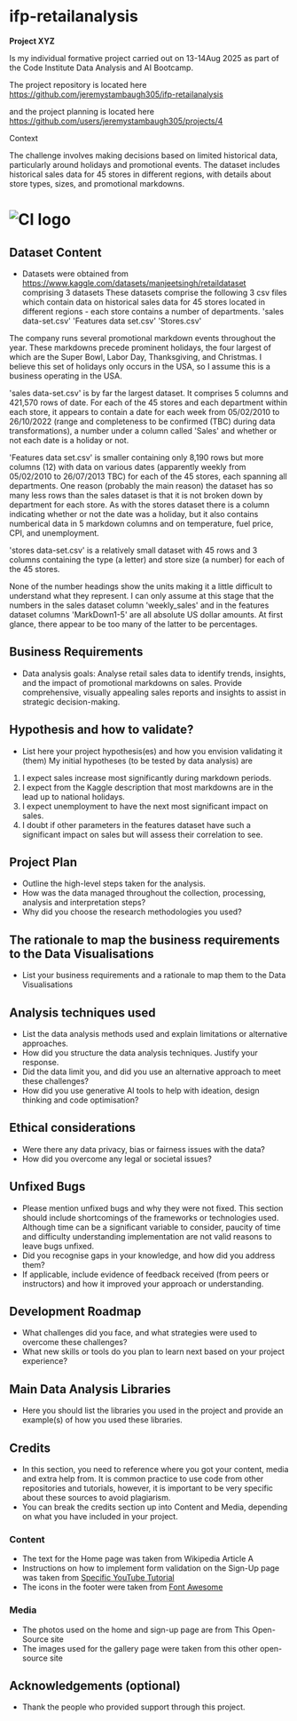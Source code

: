 # ifp-retailanalysis

**Project XYZ** 

Is my individual formative project carried out on 13-14Aug 2025 as part of the Code Institute Data Analysis and AI Bootcamp.

The project repository is located here 
https://github.com/jeremystambaugh305/ifp-retailanalysis

and the project planning is located here
https://github.com/users/jeremystambaugh305/projects/4

Context

The challenge involves making decisions based on limited historical data, particularly around holidays and promotional events. The dataset includes historical sales data for 45 stores in different regions, with details about store types, sizes, and promotional markdowns.

# ![CI logo](https://codeinstitute.s3.amazonaws.com/fullstack/ci_logo_small.png)


## Dataset Content
*  Datasets were obtained from 
https://www.kaggle.com/datasets/manjeetsingh/retaildataset 
comprising 3 datasets 
These datasets comprise the following 3 csv files which contain data on historical sales data for 45 stores located in different regions - each store contains a number of departments. 
'sales data-set.csv'
'Features data set.csv'
'Stores.csv'

The company runs several promotional markdown events throughout the year. These markdowns precede prominent holidays, the four largest of which are the Super Bowl, Labor Day, Thanksgiving, and Christmas. I believe this set of holidays only occurs in the USA, so I assume this is a business operating in the USA.

'sales data-set.csv' is by far the largest dataset. It comprises 5 columns and 421,570 rows of date. For each of the 45 stores and each department within each store, it appears to contain a date for each week from 05/02/2010 to 26/10/2022 (range and completeness to be confirmed (TBC) during data transformations), a number under a column called 'Sales' and whether or not each date is a holiday or not.

'Features data set.csv' is smaller containing only 8,190 rows but more columns (12) with data on various dates (apparently weekly from 05/02/2010 to 26/07/2013 TBC) for each of the 45 stores, each spanning all departments. One reason (probably the main reason) the dataset has so many less rows than the sales dataset is that it is not broken down by department for each store. As with the stores dataset there is a column indicating whether or not the date was a holiday, but it also contains numberical data in 5 markdown columns and on temperature, fuel price, CPI, and unemployment.

'stores data-set.csv' is a relatively small dataset with 45 rows and 3 columns containing the type (a letter) and store size (a number) for each of the 45 stores.

None of the number headings show the units making it a little difficult to understand what they represent.  I can only assume at this stage that the numbers in the sales dataset column 'weekly_sales' and in the features dataset columns 'MarkDown1-5' are all absolute US dollar amounts.  At first glance, there appear to be too many of the latter to be percentages.

## Business Requirements
* Data analysis goals: Analyse retail sales data to identify trends, insights, and the impact of promotional markdowns on sales. Provide comprehensive, visually appealing sales reports and insights to assist in strategic decision-making.


## Hypothesis and how to validate?
* List here your project hypothesis(es) and how you envision validating it (them) 
My initial hypotheses (to be tested by data analysis) are

1. I expect sales increase most significantly during markdown periods.
2. I expect from the Kaggle description that most markdowns are in the lead up to national holidays.
3. I expect unemployment to have the next most significant impact on sales.
4. I doubt if other parameters in the features dataset have such a significant impact on sales but will assess their correlation to see.


## Project Plan
* Outline the high-level steps taken for the analysis.
* How was the data managed throughout the collection, processing, analysis and interpretation steps?
* Why did you choose the research methodologies you used?

## The rationale to map the business requirements to the Data Visualisations
* List your business requirements and a rationale to map them to the Data Visualisations

## Analysis techniques used
* List the data analysis methods used and explain limitations or alternative approaches.
* How did you structure the data analysis techniques. Justify your response.
* Did the data limit you, and did you use an alternative approach to meet these challenges?
* How did you use generative AI tools to help with ideation, design thinking and code optimisation?

## Ethical considerations
* Were there any data privacy, bias or fairness issues with the data?
* How did you overcome any legal or societal issues?

## Unfixed Bugs
* Please mention unfixed bugs and why they were not fixed. This section should include shortcomings of the frameworks or technologies used. Although time can be a significant variable to consider, paucity of time and difficulty understanding implementation are not valid reasons to leave bugs unfixed.
* Did you recognise gaps in your knowledge, and how did you address them?
* If applicable, include evidence of feedback received (from peers or instructors) and how it improved your approach or understanding.

## Development Roadmap
* What challenges did you face, and what strategies were used to overcome these challenges?
* What new skills or tools do you plan to learn next based on your project experience? 


## Main Data Analysis Libraries
* Here you should list the libraries you used in the project and provide an example(s) of how you used these libraries.


## Credits 

* In this section, you need to reference where you got your content, media and extra help from. It is common practice to use code from other repositories and tutorials, however, it is important to be very specific about these sources to avoid plagiarism. 
* You can break the credits section up into Content and Media, depending on what you have included in your project. 

### Content 

- The text for the Home page was taken from Wikipedia Article A
- Instructions on how to implement form validation on the Sign-Up page was taken from [Specific YouTube Tutorial](https://www.youtube.com/)
- The icons in the footer were taken from [Font Awesome](https://fontawesome.com/)

### Media

- The photos used on the home and sign-up page are from This Open-Source site
- The images used for the gallery page were taken from this other open-source site



## Acknowledgements (optional)
* Thank the people who provided support through this project.